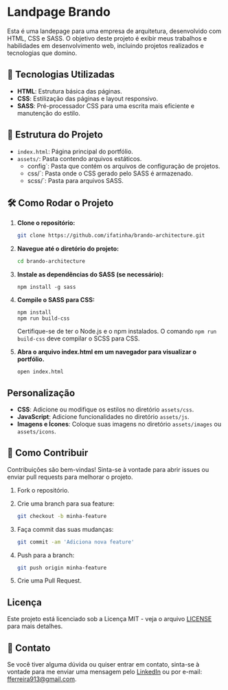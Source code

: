 # Landpage Brando

Esta é uma landepage para uma empresa de arquitetura, desenvolvido com HTML, CSS e SASS. O objetivo deste projeto é exibir meus trabalhos e habilidades em desenvolvimento web, incluindo projetos realizados e tecnologias que domino.

## 🚀 Tecnologias Utilizadas

- **HTML**: Estrutura básica das páginas.
- **CSS**: Estilização das páginas e layout responsivo.
- **SASS**: Pré-processador CSS para uma escrita mais eficiente e manutenção do estilo.

## 📂 Estrutura do Projeto

- `index.html`: Página principal do portfólio.
- `assets/`: Pasta contendo arquivos estáticos.
  - config`: Pasta que contém os arquivos de configuração de projetos.
  - css/`: Pasta onde o CSS gerado pelo SASS é armazenado.
  - scss/`: Pasta para arquivos SASS.

## 🛠️ Como Rodar o Projeto

1. **Clone o repositório:**

   ```bash
   git clone https://github.com/ifatinha/brando-architecture.git
   ```

2. **Navegue até o diretório do projeto:**

    ```bash
   cd brando-architecture
   ```

3. **Instale as dependências do SASS (se necessário):**

    ```
    npm install -g sass
    ```

3. **Compile o SASS para CSS:**

    ```
    npm install
    npm run build-css
    ```

    Certifique-se de ter o Node.js e o npm instalados. O comando `npm run build-css` deve compilar o SCSS para CSS.

4. **Abra o arquivo index.html em um navegador para visualizar o portfólio.**
    ```
    open index.html
    ```

## Personalização

- **CSS**: Adicione ou modifique os estilos no diretório `assets/css`.
- **JavaScript**: Adicione funcionalidades no diretório `assets/js`.
- **Imagens e Ícones**: Coloque suas imagens no diretório `assets/images` ou `assets/icons`.

## 📖 Como Contribuir

Contribuições são bem-vindas! Sinta-se à vontade para abrir issues ou enviar pull requests para melhorar o projeto.

1. Fork o repositório.
2. Crie uma branch para sua feature:

    ```bash
    git checkout -b minha-feature
    ```

3. Faça commit das suas mudanças:

    ```bash
    git commit -am 'Adiciona nova feature'
    ```

4. Push para a branch:

    ```bash
    git push origin minha-feature
    ```

5. Crie uma Pull Request.

## Licença

Este projeto está licenciado sob a Licença MIT - veja o arquivo [LICENSE](LICENSE) para mais detalhes.

## 📧 Contato

Se você tiver alguma dúvida ou quiser entrar em contato, sinta-se à vontade para me enviar uma mensagem pelo [LinkedIn](https://www.linkedin.com/in/ifatima14/) ou por e-mail: [fferreira913@gmail.com](mailto:fferreira913@gmail.com).
